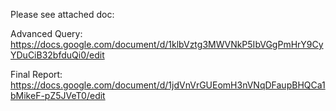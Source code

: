 Please see attached doc:

Advanced Query:
https://docs.google.com/document/d/1klbVztg3MWVNkP5IbVGgPmHrY9CyYDuCiB32bfduQi0/edit

Final Report:
https://docs.google.com/document/d/1jdVnVrGUEomH3nVNqDFaupBHQCa1bMikeF-pZ5JVeT0/edit
